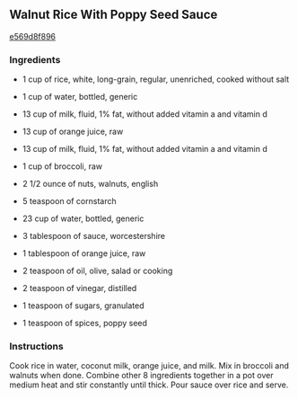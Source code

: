 ## Walnut Rice With Poppy Seed Sauce

[e569d8f896](http://www.food.com/recipe/walnut-rice-with-poppy-seed-sauce-219579)

### Ingredients

 - 1 cup of rice, white, long-grain, regular, unenriched, cooked without salt

 - 1 cup of water, bottled, generic

 - 13 cup of milk, fluid, 1% fat, without added vitamin a and vitamin d

 - 13 cup of orange juice, raw

 - 13 cup of milk, fluid, 1% fat, without added vitamin a and vitamin d

 - 1 cup of broccoli, raw

 - 2 1/2 ounce of nuts, walnuts, english

 - 5 teaspoon of cornstarch

 - 23 cup of water, bottled, generic

 - 3 tablespoon of sauce, worcestershire

 - 1 tablespoon of orange juice, raw

 - 2 teaspoon of oil, olive, salad or cooking

 - 2 teaspoon of vinegar, distilled

 - 1 teaspoon of sugars, granulated

 - 1 teaspoon of spices, poppy seed

### Instructions

Cook rice in water, coconut milk, orange juice, and milk. Mix in broccoli and walnuts when done. Combine other 8 ingredients together in a pot over medium heat and stir constantly until thick. Pour sauce over rice and serve.